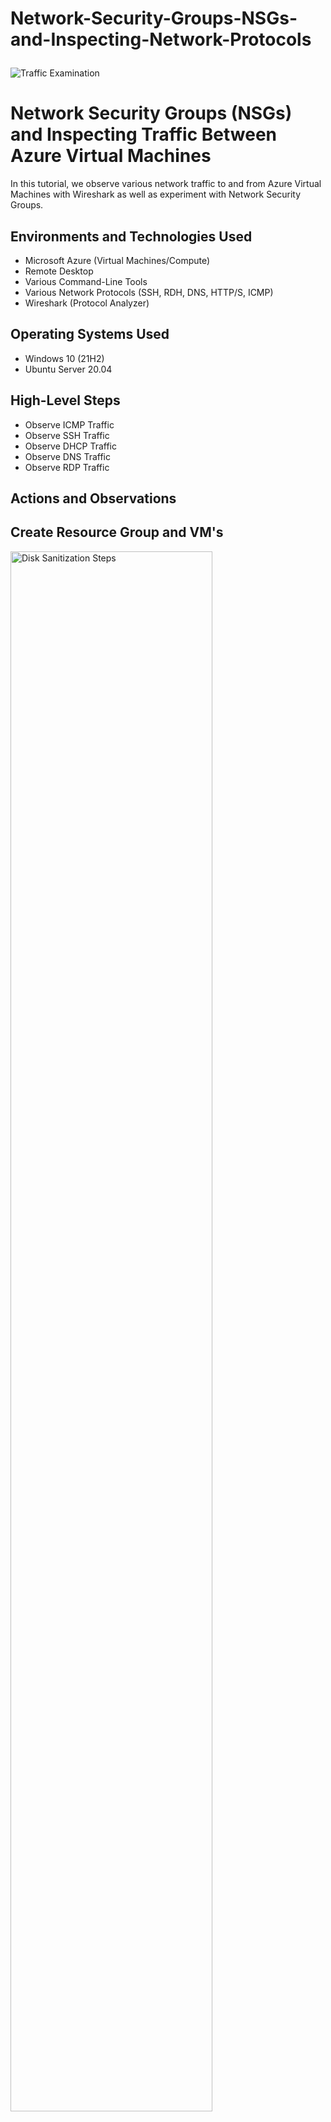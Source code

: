 # Network-Security-Groups-NSGs-and-Inspecting-Network-Protocols<p align="center">
<img src="https://i.imgur.com/Ua7udoS.png" alt="Traffic Examination"/>
</p>

<h1>Network Security Groups (NSGs) and Inspecting Traffic Between Azure Virtual Machines</h1>
In this tutorial, we observe various network traffic to and from Azure Virtual Machines with Wireshark as well as experiment with Network Security Groups. <br />






<h2>Environments and Technologies Used</h2>

- Microsoft Azure (Virtual Machines/Compute)
- Remote Desktop
- Various Command-Line Tools
- Various Network Protocols (SSH, RDH, DNS, HTTP/S, ICMP)
- Wireshark (Protocol Analyzer)

<h2>Operating Systems Used </h2>

- Windows 10 (21H2)
- Ubuntu Server 20.04

<h2>High-Level Steps</h2>

- Observe ICMP Traffic
- Observe SSH Traffic
- Observe DHCP Traffic
- Observe DNS Traffic
- Observe RDP Traffic
 

 

<h2>Actions and Observations</h2>

<h2>Create Resource Group and VM's</h2>

<img src="https://i.imgur.com/12splKt.png" height="80%" width="80%" alt="Disk Sanitization Steps"/>

- Create a Resource Group
- Create a Windows 10 Virtual Machine (VM) inside the newly created Resource Group
- While creating the VM, allow it to create a new Virtual Network (Vnet) and Subnet
- Create a Linux (Ubuntu) VM
- While creating the VM, select the previously created Resource Group and Vnet
- Observe Your Virtual Network within Network Watcher

</p>
<p>

<h2>Observe ICMP Traffic</h2>

<img src="https://i.imgur.com/tycd6yn.png" height="80%" width="80%" alt="Disk Sanitization Steps"/>

- Use Remote Desktop to connect to the Windows 10 VM
- Within Windows 10 Virtual Machine, Download and Install [Wireshark](https://1.eu.dl.wireshark.org/win64/Wireshark-win64-4.0.3.exe)
- Open Wireshark and filter for ICMP traffic only
- Retrieve the private IP address of the Ubuntu VM and attempt to ping it from within the Windows 10 VM
  - Observe ping requests and replies within WireShark


</p>
<h2>Initiate a perpetual/non-stop ping from your Windows 10 VM to your Ubuntu VM</h2>

<img src="https://i.imgur.com/WWHXzQT.png" height="70%" width="50%" alt="Disk Sanitization Steps"/> <img src="https://i.imgur.com/wHYmlZO.png" height="60%" width="40%" alt="Disk Sanitization Steps"/>

- Open the Network Security Group the Ubuntu VM is using
- Disable incoming (inbound) ICMP traffic
- Observe the ICMP traffic in WireShark and the command line Ping activity (Timed Out)


<h2>Re-enable ICMP traffic for the Network Security Group your Ubuntu VM is using</h2>

<img src="https://i.imgur.com/Vd9tXLj.png" height="80%" width="50%" alt="Disk Sanitization Steps"/> <img src="https://i.imgur.com/8E0P2QC.png" height="80%" width="40%" alt="Disk Sanitization Steps"/>

- Back in the Windows 10 VM, observe the ICMP traffic in WireShark and the command line Ping activity (should start working)
- Stop the ping activity


<h2>Observe SSH Traffic</h2>


<img src="https://i.imgur.com/7gtdOm2.png" height="80%" width="80%" alt="Disk Sanitization Steps"/>

- In Wireshark, filter for SSH traffic only
- From your Windows 10 VM, “SSH into” your Ubuntu Virtual Machine (via its private IP address)
  - Command: ssh labtyler@10.0.0.5 (Use username from VM2 setup, along with the private IP address for VM2 -When prompted, enter the password that you used during the setup of VM2
- Observe SSH traffic spam in WireShark
- Exit the SSH connection by typing ‘exit’ and pressing "Enter"


<h2>Observe DHCP Traffic</h2>

<img src="https://i.imgur.com/6JvndOO.png" height="80%" width="80%" alt="Disk Sanitization Steps"/>


- InWireshark, filter for DHCP traffic only
- From your Windows 10 VM, attempt to issue your VM a new IP address from the command line (ipconfig /renew)
  - Observe the DHCP traffic appearing in WireShark


<h2>Observe DNS Traffic</h2>

<img src="https://i.imgur.com/DgrqIzY.png" height="80%" width="80%" alt="Disk Sanitization Steps"/>


- In Wireshark, filter for DNS traffic only
- From your Windows 10 VM within a command line, use nslookup to see what google.com IP address is
- Observe the DNS traffic being show in WireShark


<h2>Observe RDP Traffic</h2>

<img src="https://i.imgur.com/vuvbLtL.png" height="80%" width="80%" alt="Disk Sanitization Steps"/>

- In Wireshark, filter for RDP traffic only (tcp.port == 3389)
- Oserve the immediate non-stop spam of traffic this is because the RDP (protocol) is constantly showing you a live stream from one computer to another, therefor traffic is always being transmitted










